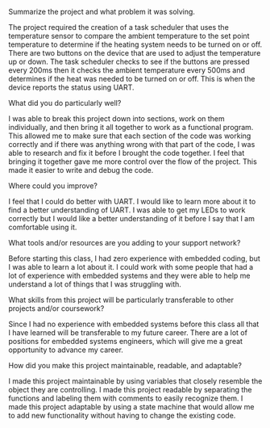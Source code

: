 Summarize the project and what problem it was solving.

The project required the creation of a task scheduler that uses the temperature sensor to compare the ambient temperature to the set point temperature to determine if the heating system needs to be turned on or off. There are two buttons on the device that are used to adjust the temperature up or down. The task scheduler checks to see if the buttons are pressed every 200ms then it checks the ambient temperature every 500ms and determines if the heat was needed to be turned on or off. This is when the device reports the status using UART.

What did you do particularly well?

I was able to break this project down into sections, work on them individually, and then bring it all together to work as a functional program. This allowed me to make sure that each section of the code was working correctly and if there was anything wrong with that part of the code, I was able to research and fix it before I brought the code together. I feel that bringing it together gave me more control over the flow of the project. This made it easier to write and debug the code.

Where could you improve?

I feel that I could do better with UART. I would like to learn more about it to find a better understanding of UART. I was able to get my LEDs to work correctly but I would like a better understanding of it before I say that I am comfortable using it.

What tools and/or resources are you adding to your support network?

Before starting this class, I had zero experience with embedded coding, but I was able to learn a lot about it. I could work with some people that had a lot of experience with embedded systems and they were able to help me understand a lot of things that I was struggling with. 

What skills from this project will be particularly transferable to other projects and/or coursework?

Since I had no experience with embedded systems before this class all that I have learned will be transferable to my future career. There are a lot of positions for embedded systems engineers, which will give me a great opportunity to advance my career.

How did you make this project maintainable, readable, and adaptable?

I made this project maintainable by using variables that closely resemble the object they are controlling. I made this project readable by separating the functions and labeling them with comments to easily recognize them. I made this project adaptable by using a state machine that would allow me to add new functionality without having to change the existing code.
